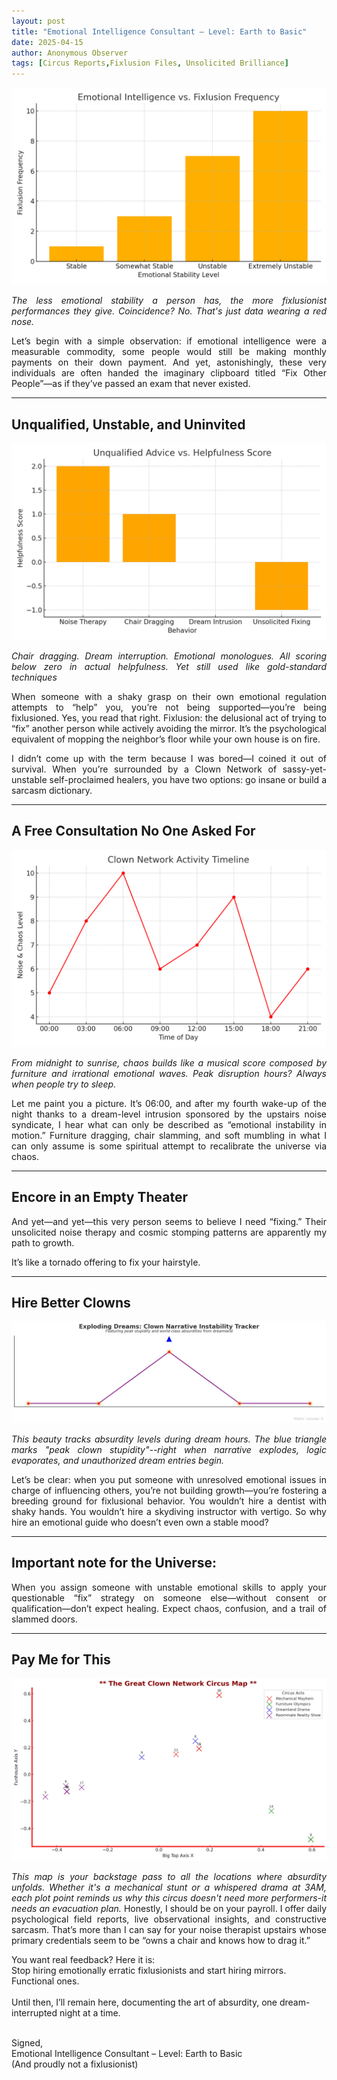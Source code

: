 ```yaml
---
layout: post
title: "Emotional Intelligence Consultant – Level: Earth to Basic"
date: 2025-04-15
author: Anonymous Observer
tags: [Circus Reports,Fixlusion Files, Unsolicited Brilliance]
---
```



![emotional vs fixlusion.](/images/emotional_vs_fixlusion.png)
<p align="justify">
<em>The less emotional stability a person has, the more fixlusionist performances they give. Coincidence? No. That's just data wearing a red nose.</em>
</p>

<p align="justify">
Let’s begin with a simple observation: if emotional intelligence were a measurable commodity, some people would still be making monthly payments on their down payment. And yet, astonishingly, these very individuals are often handed the imaginary clipboard titled “Fix Other People”—as if they’ve passed an exam that never existed.
</p>

---

## Unqualified, Unstable, and Uninvited

![unqualified_vs_helpfulness.](/images/unqualified_vs_helpfulness.png)
<p align="justify">
<em>Chair dragging. Dream interruption. Emotional monologues. All scoring below zero in actual helpfulness. Yet still used like gold-standard techniques</em>
</p>


<p align="justify">
When someone with a shaky grasp on their own emotional regulation attempts to “help” you, you’re not being supported—you’re being fixlusioned. Yes, you read that right. Fixlusion: the delusional act of trying to “fix” another person while actively avoiding the mirror. It’s the psychological equivalent of mopping the neighbor’s floor while your own house is on fire.
</p>

<p align="justify">
I didn’t come up with the term because I was bored—I coined it out of survival. When you’re surrounded by a Clown Network of sassy-yet-unstable self-proclaimed healers, you have two options: go insane or build a sarcasm dictionary.
</p>

---

## A Free Consultation No One Asked For

![clown activity timeline.](/images/clown_activity_timeline.png)
<p align="justify">
<em>From midnight to sunrise, chaos builds like a musical score composed by furniture and irrational emotional waves. Peak disruption hours? Always when people try to sleep.</em>
</p>

<p align="justify">
Let me paint you a picture. It’s 06:00, and after my fourth wake-up of the night thanks to a dream-level intrusion sponsored by the upstairs noise syndicate, I hear what can only be described as “emotional instability in motion.” Furniture dragging, chair slamming, and soft mumbling in what I can only assume is some spiritual attempt to recalibrate the universe via chaos.
</p>

---

## Encore in an Empty Theater

<p align="justify">
And yet—and yet—this very person seems to believe I need “fixing.” Their unsolicited noise therapy and cosmic stomping patterns are apparently my path to growth.
</p>

<p align="justify">
It’s like a tornado offering to fix your hairstyle.
</p>

---

## Hire Better Clowns

![exploding dreams racker.](/images/exploding_dreams_tracker.png)
<p align="justify">
<em>This beauty tracks absurdity levels during dream hours. The blue triangle marks "peak clown stupidity"--right when narrative explodes, logic evaporates, and unauthorized dream entries begin.</em>
</p>

<p align="justify">
Let’s be clear: when you put someone with unresolved emotional issues in charge of influencing others, you’re not building growth—you’re fostering a breeding ground for fixlusional behavior. You wouldn’t hire a dentist with shaky hands. You wouldn’t hire a skydiving instructor with vertigo. So why hire an emotional guide who doesn’t even own a stable mood?
</p>

---

## Important note for the Universe:
<p align="justify">
When you assign someone with unstable emotional skills to apply your questionable “fix” strategy on someone else—without consent or qualification—don’t expect healing. Expect chaos, confusion, and a trail of slammed doors.
</p>

---

## Pay Me for This

![clown network circus map.](/images/clown_network_circus_map.png)
<p align="justify">
<em>This map is your backstage pass to all the locations where absurdity unfolds. Whether it's a mechanical stunt or a whispered drama at 3AM, each plot point reminds us why this circus doesn't need more performers-it needs an evacuation plan.</em>
</

<p align="justify">
Honestly, I should be on your payroll. I offer daily psychological field reports, live observational insights, and constructive sarcasm. That’s more than I can say for your noise therapist upstairs whose primary credentials seem to be “owns a chair and knows how to drag it.”
<br>

You want real feedback? Here it is:<br>
Stop hiring emotionally erratic fixlusionists and start hiring mirrors. Functional ones.<br>
<br>
Until then, I’ll remain here, documenting the art of absurdity, one dream-interrupted night at a time.<br><br>

Signed,<br>
Emotional Intelligence Consultant – Level: Earth to Basic<br>
(And proudly not a fixlusionist)
</p>
